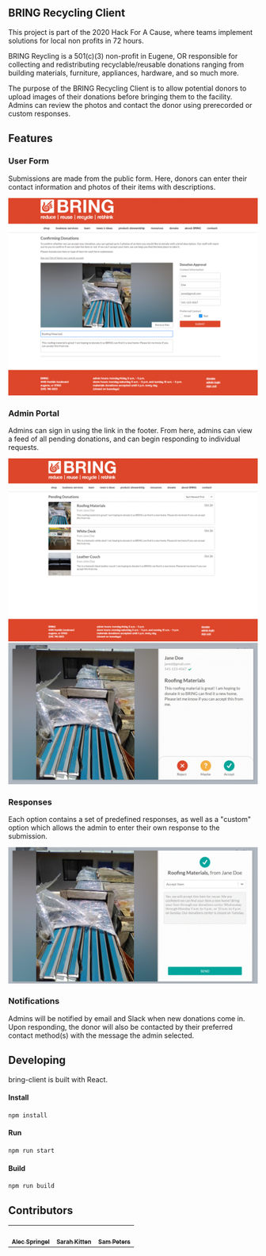 ## BRING Recycling Client

This project is part of the 2020 Hack For A Cause, where teams implement solutions for local non profits in 72 hours.

BRING Reycling is a 501(c)(3) non-profit in Eugene, OR responsible for collecting and redistributing recyclable/reusable donations ranging from building materials, furniture, appliances, hardware, and so much more.

The purpose of the BRING Recycling Client is to allow potential donors to upload images of their donations before bringing them to the facility. Admins can review the photos and contact the donor using prerecorded or custom responses.

## Features  
### User Form
Submissions are made from the public form. Here, donors can enter their contact information and photos of their items with descriptions.  

![](media/form.GIF)

### Admin Portal
Admins can sign in using the link in the footer. From here, admins can view a feed of all pending donations, and can begin responding to individual requests.  

![](media/admin-portal.GIF)
![](media/response-description.jpg)

### Responses
Each option contains a set of predefined responses, as well as a "custom" option which allows the admin to enter their own response to the submission.

![](media/response-message.GIF)

### Notifications
Admins will be notified by email and Slack when new donations come in. Upon responding, the donor will also be contacted by their preferred contact method(s) with the message the admin selected.  


## Developing
bring-client is built with React.  

#### Install
```
npm install
```
#### Run
```
npm run start
```
#### Build
```
npm run build
```

## Contributors

<table>
  <tr>
    <td align="center"><a href="http://www.alecspringel.com"><img src="https://avatars2.githubusercontent.com/u/58418733?s=460&u=2c376b48a639dd67bf354de5ae504fc249a434c4&v=4" width="100px;" alt=""/><br /><sub><b>Alec Springel</b></sub></a><br /></td>
    <td align="center"><a href="https://github.com/sarahkitten"><img src="https://avatars1.githubusercontent.com/u/59421998?s=460&u=f5d75ab922f82e9e014ff7d79939a6073e46ab5d&v=4" width="100px;" alt=""/><br /><sub><b>Sarah Kitten</b></sub></a><br /></td>
    <td align="center"><a href="https://github.com/sampeters747"><img src="https://avatars1.githubusercontent.com/u/34805699?s=460&v=4" width="100px;" alt=""/><br /><sub><b>Sam Peters</b></sub></a><br /></td>
</table>
